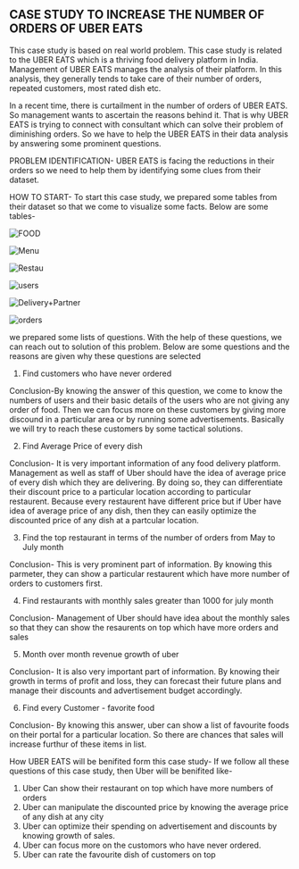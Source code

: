 ## CASE STUDY TO INCREASE THE NUMBER OF ORDERS OF UBER EATS

This case study is based on real world problem. This case study is related to the UBER EATS which is a thriving food delivery platform in India. Management of UBER EATS manages the analysis of their platform. In this analysis, they generally tends to take care of their number of orders, repeated customers, most rated dish etc. 

In a recent time, there is curtailment in the number of orders of UBER EATS. So management wants to ascertain the reasons behind it. That is why UBER EATS is trying to connect with consultant which can solve their problem of diminishing orders.
So we have to help the UBER EATS in their data analysis by answering some prominent questions.



PROBLEM IDENTIFICATION- UBER EATS is facing the reductions in their orders so we need to help them by identifying some clues from their dataset.

HOW TO START- To start this case study, we prepared some tables from their dataset so that we come to visualize some facts. Below are some tables-

![FOOD](https://github.com/akash9777/UBER_EATS/assets/159752126/95187c3f-8298-48c0-a3bd-2a19040e4135)

![Menu](https://github.com/akash9777/UBER_EATS/assets/159752126/4e7d1a1c-a5e4-4253-b09b-8a2e8f62cccb)


![Restau](https://github.com/akash9777/UBER_EATS/assets/159752126/79c3bc2b-655b-4593-8a1f-8fb79492ca01)

![users](https://github.com/akash9777/UBER_EATS/assets/159752126/aed2bd4e-15c4-4225-9491-96aaad3cc73c)

![Delivery+Partner](https://github.com/akash9777/UBER_EATS/assets/159752126/f4f92b01-acfc-4354-8759-46e1b2216e1f)

![orders](https://github.com/akash9777/UBER_EATS/assets/159752126/abe919b4-3552-4470-9dc1-cce15b2a61a2)



we prepared some lists of questions. With the help of these questions, we can reach out to solution of this problem. Below are some questions and the reasons are given why these questions are selected

1. Find customers who have never ordered

Conclusion-By knowing the answer of this question, we come to know the numbers of users and their basic details of the users who are not giving any order of food. Then we can focus more on these customers by giving more discound in a particular area or by running some advertisements. Basically we will try to reach these customers by some tactical solutions. 



2. Find  Average Price of every dish

Conclusion- It is very important information of any food delivery platform. Management  as well as staff of Uber should have the idea of average price of every dish which they are delivering. By doing so, they can differentiate their discount price to a particular location according to particular restaurent. Because every restaurent have different price but if Uber have idea of average price of any dish, then they can easily optimize the discounted price of any dish at a partcular location.


3. Find the top restaurant in terms of the number of orders from May to July month

Conclusion- This is very prominent part of information. By knowing this parmeter, they can show a particular restaurent which have more number of orders to customers first.


4. Find restaurants with monthly sales greater than 1000 for july month

Conclusion- Management of Uber should have idea about the monthly sales so that they can show the resaurents on top which have more orders and sales


5. Month over month revenue growth of uber

Conclusion- It is also very important part of information. By knowing their growth in terms of profit and loss, they can forecast their future plans and manage their discounts and advertisement budget accordingly.


6. Find every Customer - favorite food

Conclusion- By knowing this answer, uber can show a list of favourite foods on their portal for a particular location. So there are chances that sales will increase furthur of these items in list.


How UBER EATS will be benifited form this case study- If we follow all these questions of this case study, then Uber will be benifited like-

1. Uber Can show their restaurant on top which have more numbers of orders
2. Uber can manipulate the discounted price by knowing the average price of any dish at any city
3. Uber can optimize their spending on advertisement and discounts by knowing growth of sales.
4. Uber can focus more on the customors who have never ordered.
5. Uber can rate the favourite dish of customers on top

  


